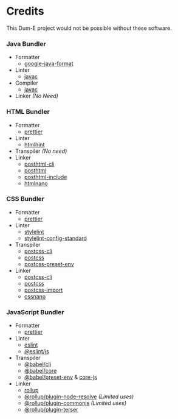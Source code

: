 # Credits
This Dum-E project would not be possible without these software.

### Java Bundler
- Formatter
    - [google-java-format](https://github.com/google/google-java-format)
- Linter
    - [javac](https://en.wikipedia.org/wiki/Javac)
- Compiler
    - [javac](https://en.wikipedia.org/wiki/Javac)
- Linker *(No Need)*

### HTML Bundler
- Formatter
    - [prettier](https://github.com/prettier/prettier)
- Linter
    - [htmlhint](https://github.com/HTMLHint/HTMLHint)
- Transpiler *(No need)*
- Linker
    - [posthtml-cli](https://github.com/posthtml/posthtml-cli)
    - [posthtml](https://github.com/posthtml/posthtml)
    - [posthtml-include](https://github.com/posthtml/posthtml-include)
    - [htmlnano](https://github.com/posthtml/htmlnano)

### CSS Bundler
- Formatter
    - [prettier](https://github.com/prettier/prettier)
- Linter
    - [stylelint](https://github.com/stylelint/stylelint)
    - [stylelint-config-standard](https://github.com/stylelint/stylelint-config-standard)
- Transpiler
    - [postcss-cli](https://github.com/postcss/postcss-cli)
    - [postcss](https://github.com/postcss/postcss)
    - [postcss-preset-env](https://github.com/csstools/postcss-plugins/tree/main/plugin-packs/postcss-preset-env)
- Linker
    - [postcss-cli](https://github.com/postcss/postcss-cli)
    - [postcss](https://github.com/postcss/postcss)
    - [postcss-import](https://github.com/postcss/postcss-import)
    - [cssnano](https://github.com/cssnano/cssnano)

### JavaScript Bundler
- Formatter
    - [prettier](https://github.com/prettier/prettier)
- Linter
    - [eslint](https://github.com/eslint/eslint)
    - [@eslint/js](https://github.com/eslint/eslint/tree/main/packages/js)
- Transpiler
    - [@babel/cli](https://github.com/babel/babel/tree/main/packages/babel-cli)
    - [@babel/core](https://github.com/babel/babel/tree/main/packages/babel-core)
    - [@babel/preset-env](https://github.com/babel/babel/tree/main/packages/babel-preset-env) & [core-js](https://github.com/zloirock/core-js)
- Linker
    - [rollup](https://github.com/rollup/rollup)
    - [@rollup/plugin-node-resolve](https://github.com/rollup/plugins/tree/master/packages/node-resolve) *(Limited uses)*
    - [@rollup/plugin-commonjs](https://github.com/rollup/plugins/tree/master/packages/commonjs) *(Limited uses)*
    - [@rollup/plugin-terser](https://github.com/rollup/plugins/tree/master/packages/terser)
